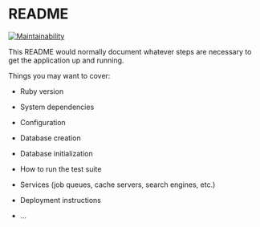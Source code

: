 # README
[![Maintainability](https://api.codeclimate.com/v1/badges/8ff77d9857e8aaa57821/maintainability)](https://codeclimate.com/github/betty-babu/Rails_new_app/maintainability)

This README would normally document whatever steps are necessary to get the
application up and running.

Things you may want to cover:

* Ruby version

* System dependencies

* Configuration

* Database creation

* Database initialization

* How to run the test suite

* Services (job queues, cache servers, search engines, etc.)

* Deployment instructions

* ...
